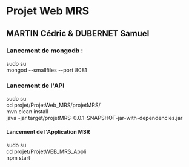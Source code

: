 # Projet Web MRS
## MARTIN Cédric & DUBERNET Samuel

### Lancement de mongodb :
sudo su  
mongod --smallfiles --port 8081  

### Lancement de l'API
sudo su  
cd projet/ProjetWeb_MRS/projetMRS/  
mvn clean install  
java -jar target/projetMRS-0.0.1-SNAPSHOT-jar-with-dependencies.jar  

#### Lancement de l'Application MSR
sudo su  
cd projet/ProjetWEB_MRS_Appli  
npm start  
